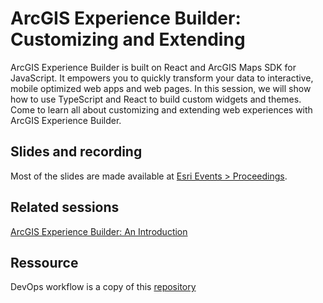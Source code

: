 # ArcGIS Experience Builder: Customizing and Extending

ArcGIS Experience Builder is built on React and ArcGIS Maps SDK for JavaScript. It empowers you to quickly transform your data to interactive, mobile optimized web apps and web pages. In this session, we will show how to use TypeScript and React to build custom widgets and themes. Come to learn all about customizing and extending web experiences with ArcGIS Experience Builder.

## Slides and recording

Most of the slides are made available at [Esri Events > Proceedings](https://www.esri.com/en-us/about/events/index/proceedings).

## Related sessions

[ArcGIS Experience Builder: An Introduction](https://registration.esri.com/flow/esri/23eurdev/eventportal/page/detailed-agenda/session/1695631723655001iRQV)

## Ressource
DevOps workflow is a copy of this [repository](https://github.com/gavinr-maps/experience-builder-devops-example/tree/master)
